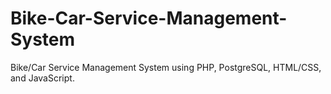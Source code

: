# Bike-Car-Service-Management-System
Bike/Car Service Management System using PHP, PostgreSQL, HTML/CSS, and JavaScript.

